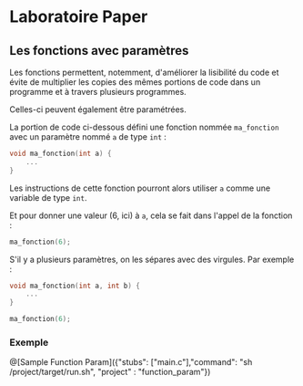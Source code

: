 # Laboratoire Paper

## Les fonctions avec paramètres

Les fonctions permettent, notemment, d'améliorer la lisibilité du code et évite de multiplier les copies des mêmes portions de code dans un programme et à travers plusieurs programmes.

Celles-ci peuvent également être paramétrées.

La portion de code ci-dessous défini une fonction nommée `ma_fonction` avec un paramètre nommé `a` de type `int` :
```C
void ma_fonction(int a) {
	...
}
```

Les instructions de cette fonction pourront alors utiliser `a` comme une variable de type `int`.

Et pour donner une valeur (6, ici) à `a`, cela se fait dans l'appel de la fonction :
```C
ma_fonction(6);
```

S'il y a plusieurs paramètres, on les sépares avec des virgules. Par exemple :
```C
void ma_fonction(int a, int b) {
	...
}
```

```C
ma_fonction(6);
```


### Exemple

@[Sample Function Param]({"stubs": ["main.c"],"command": "sh /project/target/run.sh", "project" : "function_param"})